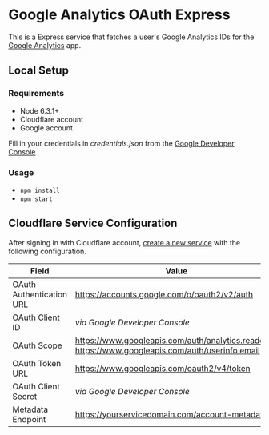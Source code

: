 # Google Analytics OAuth Express

This is a Express service that fetches a user's Google Analytics IDs for
the [Google Analytics](https://github.com/CloudflareApps/google-analytics) app.

## Local Setup

### Requirements

- Node 6.3.1+
- Cloudflare account
- Google account

Fill in your credentials in _credentials.json_ from the
[Google Developer Console](https://console.developers.google.com/apis/credentials)

### Usage

- `npm install`
- `npm start`

## Cloudflare Service Configuration

After signing in with Cloudflare account,
[create a new service](https://www.cloudflare.com/apps/services/new) with the following configuration.

| Field                    | Value                                                                                              |
|--------------------------|----------------------------------------------------------------------------------------------------|
| OAuth Authentication URL | https://accounts.google.com/o/oauth2/v2/auth                                                       |
| OAuth Client ID          | _via Google Developer Console_                                                                     |
| OAuth Scope              | https://www.googleapis.com/auth/analytics.readonly, https://www.googleapis.com/auth/userinfo.email |
| OAuth Token URL          | https://www.googleapis.com/oauth2/v4/token                                                         |
| OAuth Client Secret      | _via Google Developer Console_                                                                     |
| Metadata Endpoint        | https://yourservicedomain.com/account-metadata                                                     |
